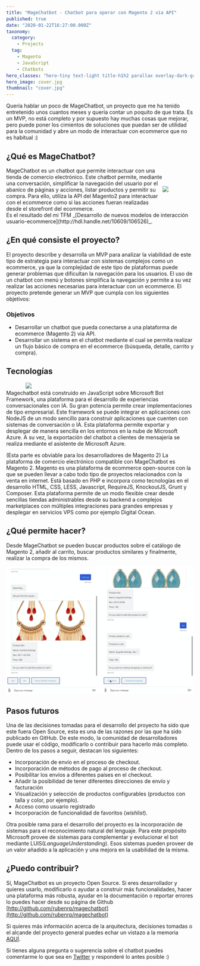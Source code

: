 ```yaml
---
title: "MageChatbot - Chatbot para operar con Magento 2 vía API"
published: true
date: "2020-01-22T16:27:00.000Z"
taxonomy:
  category:
    - Projects
  tag:
    - Magento
    - JavaScript
    - Chatbots
hero_classes: "hero-tiny text-light title-h1h2 parallax overlay-dark-gradient"
hero_image: cover.jpg
thumbnail: "cover.jpg"
---
```


Quería hablar un poco de MageChatbot, un proyecto que me ha tenido entretenido unos cuantos meses y quería contar un poquito de que trata. Es un MVP, no está completo y por supuesto hay muchas cosas que mejorar, pero puede poner los cimientos de soluciones que puedan ser de utilidad para la comunidad y abre un modo de interactuar con ecommerce que no es habitual :)

## ¿Qué es MageChatbot?

<div style="display: flex; align-items: center;">
    <div style="width: 100%;">
MageChatbot es un chatbot que permite interactuar con una tienda de comercio electrónico. Este chatbot permite, mediante una conversación, simplificar la navegación del usuario por el abanico de páginas y acciones, listar productos y permitir su compra. Para ello, utiliza la API del Magento2 para interactuar con el ecommerce como si las acciones fueran realizadas desde el storefront del ecommerce.
    </div>
    <div style="width: 20%;">
        <img src="/user/pages/05.blog/magechatbot/magechatbot_screenshot.png" />
    </div>
</div>
Es el resultado del mi TFM _[Desarrollo de nuevos modelos de interacción usuario-ecommerce](http://hdl.handle.net/10609/106526)_.

## ¿En qué consiste el proyecto?

El proyecto describe y desarrolla un MVP para analizar la viabilidad de este tipo de estrategia para interactuar con sistemas complejos como un ecommerce, ya que la complejidad de este tipo de plataformas puede generar problemas que dificultan la navegación para los usuarios. El uso de un chatbot con menú y botones simplifica la navegación y permite a su vez realizar las acciones necesarias para interactuar con un ecommerce.
El proyecto pretende generar un MVP que cumpla con los siguientes objetivos:

### Objetivos

- Desarrollar un chatbot que pueda conectarse a una plataforma de ecommerce (Magento 2) vía API.
- Desarrollar un sistema en el chatbot mediante el cual se permita realizar un flujo básico de compra
  en el ecommerce (búsqueda, detalle, carrito y compra).

## Tecnologías

<div style="margin: 0 auto; width: 400px;">
    <img src="/user/pages/05.blog/magechatbot/magechatbot_technologies.png" />
</div>
Magechatbot está construido en JavaScript sobre Microsoft Bot Framework, una plataforma para el desarrollo de experiencias conversacionales con IA. Su gran potencia permite crear implementaciones de tipo empresarial. Este framework se puede integrar en aplicaciones con NodeJS de un modo sencillo para construir aplicaciones que cuenten con sistemas de conversación o IA. Esta plataforma permite exportar y desplegar de manera sencilla en los entornos en la nube de Microsoft Azure. A su vez, la exportación del chatbot a clientes de mensajería se realiza mediante el asistente de Microsoft Azure.

(Esta parte es obviable para los desarrolladores de Magento 2)
La plataforma de comercio electrónico compatible con MageChatbot es Magento 2. Magento es una plataforma de ecommerce open-source con la que se pueden llevar a cabo todo tipo de proyectos relacionados con la venta en internet. Está basado en PHP e incorpora como tecnologías en el desarrollo HTML, CSS, LESS, Javascript, RequireJS, KnockoutJS, Grunt y Composer. Esta plataforma permite de un modo flexible crear desde sencillas tiendas administrables desde su backend a complejos marketplaces con múltiples integraciones para grandes empresas y desplegar en servicios VPS como por ejemplo Digital Ocean.

## ¿Qué permite hacer?

Desde MageChatbot se pueden buscar productos sobre el catálogo de Magento 2, añadir al carrito, buscar productos similares y finalmente, realizar la compra de los mismos.

![](magechatbot_example.png)

## Pasos futuros

Una de las decisiones tomadas para el desarrollo del proyecto ha sido que este fuera Open Source, esta es una de las razones por las que ha sido publicado en GitHub. De este modo, la comunidad de desarrolladores puede usar el código, modificarlo o contribuir para hacerlo más completo. Dentro de los pasos a seguir, destacan los siguientes:

- Incorporación de envío en el proceso de checkout.
- Incorporación de métodos de pago al proceso de checkout.
- Posibilitar los envíos a diferentes países en el checkout.
- Añadir la posibilidad de tener diferentes direcciones de envío y facturación
- Visualización y selección de productos configurables (productos con talla y color, por ejemplo).
- Acceso como usuario registrado
- Incorporación de funcionalidad de favoritos (_wishlist_).

Otra posible rama para el desarrollo del proyecto es la incorporación de sistemas para el reconocimiento natural del lenguaje. Para este propósito Microsoft provee de sistemas para complementar y evolucionar el bot mediante LUIS(_LanguageUnderstanding_). Esos sistemas pueden proveer de un valor añadido a la aplicación y una mejora en la usabilidad de la misma.

## ¿Puedo contribuir?

Sí, MageChatbot es un proyecto Open Source. Si eres desarrollador y quieres usarlo, modificarlo o ayudar a construir más funcionalidades, hacer una plataforma más robusta, ayudar en la documentación o reportar errores lo puedes hacer desde su página de Github [http://github.com/rubenrp/magechatbot](http://github.com/rubenrp/magechatbot)

Si quieres más información acerca de la arquitectura, decisiones tomadas o el alcande del proyecto general puedes echar un vistazo a la memoria [AQUÍ](http://hdl.handle.net/10609/106526).

Si tienes alguna pregunta o sugerencia sobre el chatbot puedes comentarme lo que sea en [Twitter](https://twitter.com/_rubenR) y responderé lo antes posible :)
